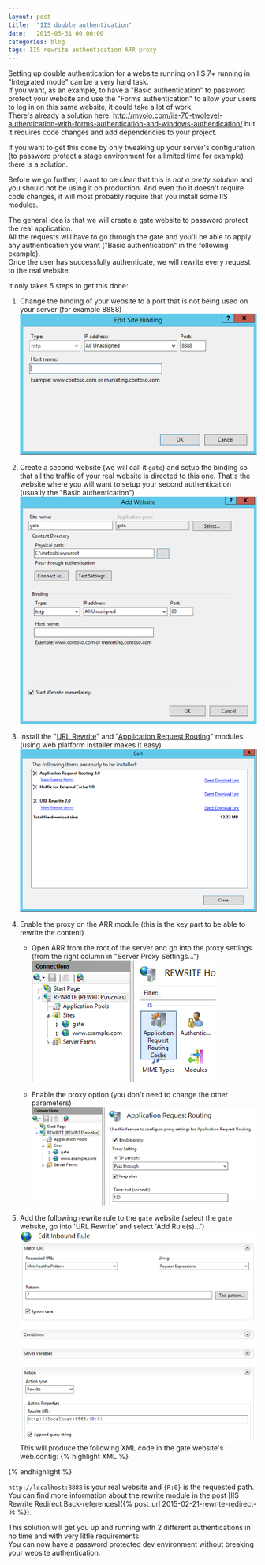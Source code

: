 ```yaml
---
layout: post
title:  "IIS double authentication"
date:   2015-05-31 00:00:00
categories: blog
tags: IIS rewrite authentication ARR proxy
---
```


Setting up double authentication for a website running on IIS 7+ running in "Integrated mode"  can be a very hard task.  
If you want, as an example, to have a "Basic authentication" to password protect your website and use the "Forms authentication" to allow your users to log in on this same website, it could take a lot of work.  
There's already a solution here: <http://mvolo.com/iis-70-twolevel-authentication-with-forms-authentication-and-windows-authentication/> but it requires code changes and add dependencies to your project.  

If you want to get this done by only tweaking up your server's configuration (to password protect a stage environment for a limited time for example) there is a solution.  

Before we go further, I want to be clear that this is *not a pretty solution* and you should not be using it on production. And even tho it doesn't require code changes, it will most probably require that you install some IIS modules.  

The general idea is that we will create a gate website to password protect the real application.  
All the requests will have to go through the gate and you'll be able to apply any authentication you want ("Basic authentication" in the following example).  
Once the user has successfully authenticate, we will rewrite every request to the real website.

It only takes 5 steps to get this done:

1.  Change the binding of your website to a port that is not being used on your server (for example 8888)  
![binding settings](/assets/images/iis-double-authentication/binding.png)
2.  Create a second website (we will call it `gate`) and setup the binding so that all the traffic of your real website is directed to this one. That's the website where you will want to setup your second authentication (usually the "Basic authentication")  
![gate setup](/assets/images/iis-double-authentication/gate.png)
3.  Install the "[URL Rewrite]" and "[Application Request Routing]" modules (using web platform installer makes it easy)
![wpi cart](/assets/images/iis-double-authentication/wpi_cart.png)
4.  Enable the proxy on the ARR module (this is the key part to be able to rewrite the content)

    - Open ARR from the root of the server and go into the proxy settings (from the right column in "Server Proxy Settings...")  
    ![open arr](/assets/images/iis-double-authentication/arr_open.png)

    - Enable the proxy option (you don't need to change the other parameters)  
    ![enable the proxy](/assets/images/iis-double-authentication/proxy_enabled.png)
5.  Add the following rewrite rule to the `gate` website (select the `gate` website, go into 'URL Rewrite' and select 'Add Rule(s)...')
![rewrite rule](/assets/images/iis-double-authentication/rewrite_rule.png)
This will produce the following XML code in the gate website's web.config:
{% highlight XML %}
<rule name="gate">
  <match url=".*" />
  <action type="Rewrite" url="http://localhost:8888/{R:0}" />
</rule>
{% endhighlight %}  

`http://localhost:8888` is your real website and `{R:0}` is the requested path. You can find more information about the rewrite module in the post [IIS Rewrite Redirect Back-references]({% post_url 2015-02-21-rewrite-redirect-iis %}).

This solution will get you up and running with 2 different authentications in no time and with very little requirements.  
You can now have a password protected dev environment without breaking your website authentication.

[Url Rewrite]: http://www.iis.net/downloads/microsoft/url-rewrite
[Application Request Routing]: http://www.iis.net/downloads/microsoft/application-request-routing
